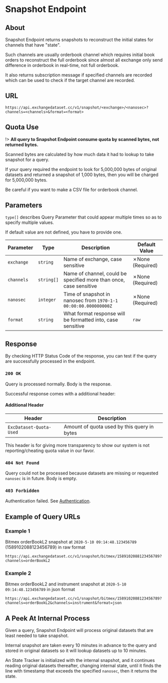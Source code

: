 # Snapshot Endpoint

## About

Snapshot Endpoint returns snapshots to reconstruct the initial states for channels that have "state".

Such channels are usually orderbook channel which requires initial book orders to reconstruct the full orderbook since almost all exchange only send difference in orderbook in real-time, not full orderbook.

It also returns subscription message if specified channels are recorded which can be used to check if the target channel are recorded.

## URL

```url
https://api.exchangedataset.cc/v1/snapshot/<exchange>/<nanosec>?channels=<channels>&format=<format>
```

## Quota Use

!> **All query to Snapshot Endpoint consume quota by scanned bytes, not returned bytes.**

Scanned bytes are calculated by how much data it had to lookup to take snapshot for a query.

If your query required the endpoint to look for 5,000,000 bytes of original datasets and returned a snapshot of 1,000 bytes, then you will be charged for 5,000,000 bytes.

Be careful if you want to make a CSV file for orderbook channel.

## Parameters

`type[]` describes Query Parameter that could appear multiple times so as to specify multiple values.

If default value are not defined, you have to provide one.

| Parameter  | Type       | Description                                                        | Default Value    |
| ---------- | ---------- | ------------------------------------------------------------------ | ---------------- |
| `exchange` | `string`   | Name of exchange, case sensitive                                   | ✗None (Required) |
| `channels` | `string[]` | Name of channel, could be specified more than once, case sensitive | ✗None (Required) |
| `nanosec`  | `integer`  | Time of snapshot in nanosec from `1970-1-1 00:00:00.000000000Z`    | ✗None (Required) |
| `format`   | `string`   | What format response will be formatted into, case sensitive        | `raw`            |

## Response

By checking HTTP Status Code of the response, you can test if the query are successfully processed in the endpoint.

### `200 OK`

Query is processed normally.
Body is the response.

Successful response comes with a additional header:

#### Additional Header

| Header                  | Description                                 |
| ----------------------- | ------------------------------------------- |
| `ExcDataset-Quota-Used` | Amount of quota used by this query in bytes |

This header is for giving more transparency to show our system is not reporting/cheating quota value in our favor.

### `404 Not Found`

Query could not be processed because datasets are missing or requested `nanosec` is in future.
Body is empty.

### `403 Forbidden`

Authentication failed.
See [Authentication](http/authentication.md).

## Example of Query URLs

### Example 1

Bitmex orderBookL2 snapshot at `2020-5-10 09:14:48.123456789` (1589102088123456789) in raw format

```url
https://api.exchangedataset.cc/v1/snapshot/bitmex/1589102088123456789?channels=orderBookL2
```

### Example 2

Bitmex orderBookL2 and instrument snapshot at `2020-5-10 09:14:48.123456789` in json format

```url
https://api.exchangedataset.cc/v1/snapshot/bitmex/1589102088123456789?channels=orderBookL2&channels=instrument&format=json
```

## A Peek At Internal Process

Given a query, Snapshot Endpoint will process original datasets that are least needed to take snapshot.

Internal snapshot are taken every 10 minutes in advance to the query and stored in original datasets so it will lookup datasets up to 10 minutes.

An State Tracker is initialized with the internal snapshot, and it continues reading original datasets thereafter, changing internal state, until it finds the line with timestamp that exceeds the specified `nanosec`, then it returns the state.
